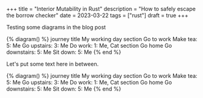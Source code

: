 +++
title = "Interior Mutability in Rust"
description = "How to safely escape the borrow checker"
date = 2023-03-22
tags = ["rust"]
draft = true
+++



Testing some diagrams in the blog post

{% diagram() %}
journey
    title My working day
    section Go to work
      Make tea: 5: Me
      Go upstairs: 3: Me
      Do work: 1: Me, Cat
    section Go home
      Go downstairs: 5: Me
      Sit down: 5: Me
{% end %}

Let's put some text here in between.

{% diagram() %}
journey
    title My working day
    section Go to work
      Make tea: 5: Me
      Go upstairs: 3: Me
      Do work: 1: Me, Cat
    section Go home
      Go downstairs: 5: Me
      Sit down: 5: Me
{% end %}
